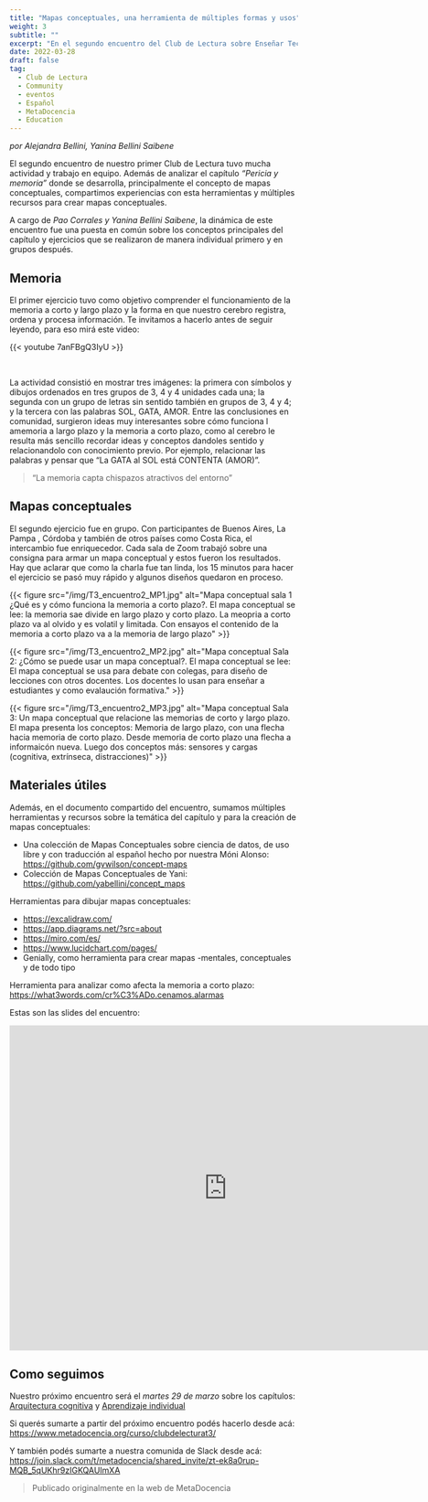 ```yaml
---
title: "Mapas conceptuales, una herramienta de múltiples formas y usos"
weight: 3
subtitle: ""
excerpt: "En el segundo encuentro del Club de Lectura sobre Enseñar Tecnología en Comunidad, compartimos experiencias sobre la herramienta que ayuda a docentes, estudiantes y puede utilizarse para organizar la información y también para evaluar."
date: 2022-03-28
draft: false
tag:
  - Club de Lectura
  - Community
  - eventos
  - Español
  - MetaDocencia
  - Education
---
```


_por Alejandra Bellini, Yanina Bellini Saibene_

El segundo encuentro de nuestro primer Club de Lectura tuvo mucha actividad y trabajo en equipo. Además de analizar el capítulo _“Pericia y memoria”_ donde se desarrolla, principalmente el concepto de mapas conceptuales, compartimos experiencias con esta herramientas y múltiples recursos para crear mapas conceptuales. 

A cargo de _Pao Corrales y Yanina Bellini Saibene_, la dinámica de este encuentro fue una puesta en común sobre los conceptos principales del capítulo y ejercicios que se realizaron de manera individual primero y en grupos después. 

## Memoria

El primer ejercicio tuvo como objetivo comprender el funcionamiento de la memoria a corto y largo plazo y la forma en que nuestro cerebro registra, ordena y procesa información.  Te invitamos a hacerlo antes de seguir leyendo, para eso mirá este video:

{{< youtube 7anFBgQ3IyU >}}

</br>

La actividad consistió en mostrar tres imágenes: la primera con símbolos y dibujos ordenados en tres grupos de 3, 4 y 4 unidades cada una; la segunda con un grupo de letras sin sentido también en grupos de 3, 4 y 4; y la tercera con las palabras SOL, GATA, AMOR. 
Entre las conclusiones en comunidad, surgieron ideas muy interesantes sobre cómo funciona l amemoria a largo plazo y la memoria a corto plazo, como al cerebro le resulta más sencillo recordar ideas y conceptos dandoles sentido y relacionandolo con conocimiento previo. Por ejemplo, relacionar las palabras y pensar que “La GATA al SOL está CONTENTA (AMOR)”. 

> “La memoria capta chispazos atractivos del entorno” 


## Mapas conceptuales

El segundo ejercicio fue en grupo. Con participantes de Buenos Aires, La Pampa , Córdoba y también de otros países como Costa Rica, el intercambio fue enriquecedor. Cada sala de Zoom trabajó sobre una consigna para armar un mapa conceptual y estos fueron los resultados. Hay que aclarar que como la charla fue tan linda, los 15 minutos para hacer el ejercicio se pasó muy rápido y algunos diseños quedaron en proceso.



{{< figure src="/img/T3_encuentro2_MP1.jpg"  alt="Mapa conceptual sala 1 ¿Qué es y cómo funciona la memoria a corto plazo?. El mapa conceptual se lee: la memoria sae divide en largo plazo y corto plazo. La meopria a corto plazo va al olvido y es volatil y limitada. Con ensayos el contenido de la memoria a corto plazo va a la memoria de largo plazo" >}}

{{< figure src="/img/T3_encuentro2_MP2.jpg"  alt="Mapa conceptual Sala 2: ¿Cómo se puede usar un mapa conceptual?. El mapa conceptual se lee: El mapa conceptual se usa para debate con colegas, para diseño de lecciones con otros docentes.  Los docentes lo usan para enseñar a estudiantes y como evalaución formativa." >}}

{{< figure src="/img/T3_encuentro2_MP3.jpg"  alt="Mapa conceptual Sala 3: Un mapa conceptual que relacione las memorias de corto y largo plazo. El mapa presenta los conceptos: Memoria de largo plazo, con una flecha hacia memoria de corto plazo.  Desde memoria de corto plazo una flecha a informaicón nueva.  Luego dos conceptos más: sensores y cargas (cognitiva, extrínseca, distracciones)" >}}


## Materiales útiles

Además, en el documento compartido del encuentro, sumamos múltiples herramientas y recursos sobre la temática del capítulo y para la creación de mapas conceptuales:

* Una colección de Mapas Conceptuales sobre ciencia de datos, de uso libre y con traducción al español hecho por nuestra Móni Alonso: https://github.com/gvwilson/concept-maps 
* Colección de Mapas Conceptuales de Yani: https://github.com/yabellini/concept_maps 

Herramientas para dibujar mapas conceptuales: 

* https://excalidraw.com/
* https://app.diagrams.net/?src=about
* https://miro.com/es/ 
* https://www.lucidchart.com/pages/ 
* Genially, como herramienta para crear mapas -mentales, conceptuales y de todo tipo

Herramienta para analizar como afecta la memoria a corto plazo: https://what3words.com/cr%C3%ADo.cenamos.alarmas

Estas son las slides del encuentro:

<iframe src="https://docs.google.com/presentation/d/1hQwa8SXLH1iYzY06pTvh7oit1rOUmUB_wzB__O8DhrU/embed?start=false&loop=false&delayms=3000" frameborder="0" width="760" height="569" allowfullscreen="true" mozallowfullscreen="true" webkitallowfullscreen="true"></iframe>

## Como seguimos

Nuestro próximo encuentro será el _martes 29 de marzo_ sobre los capítulos: [Arquitectura cognitiva](https://teachtogether.tech/es/index.html#s:architecture) y [Aprendizaje individual](https://teachtogether.tech/es/index.html#s:individual)

Si querés sumarte a partir del próximo encuentro podés hacerlo desde acá: https://www.metadocencia.org/curso/clubdelecturat3/ 

Y también podés sumarte a nuestra comunida de Slack desde acá: https://join.slack.com/t/metadocencia/shared_invite/zt-ek8a0rup-MQB_5qUKhr9zIGKQAUImXA 

> Publicado originalmente en la web de MetaDocencia